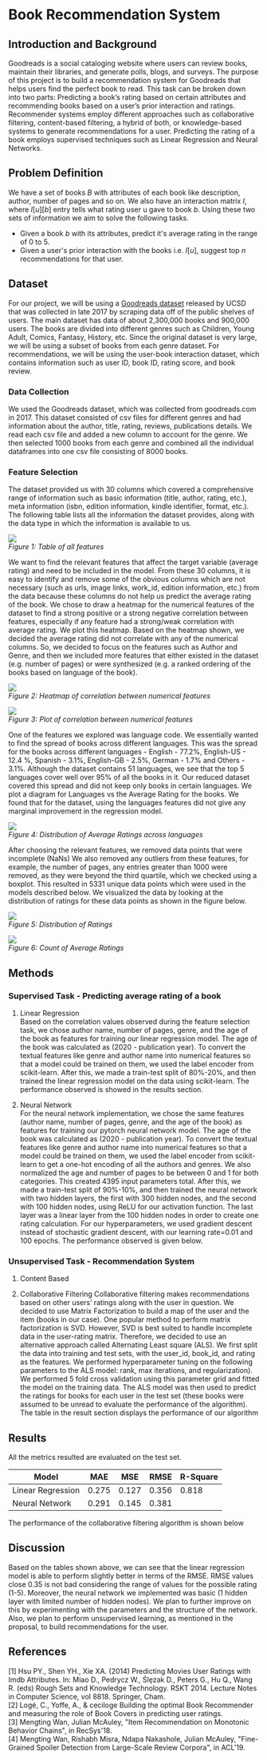 
# Book Recommendation System

## Introduction and Background
Goodreads is a social cataloging website where users can review books, maintain their libraries, and generate polls, blogs, and surveys. The purpose of this project is to build a recommendation system for Goodreads that helps users find the perfect book to read. This task can be broken down into two parts: Predicting a book’s rating based on certain attributes and recommending books based on a user’s prior interaction and ratings. Recommender systems employ different approaches such as collaborative filtering, content-based filtering, a hybrid of both, or knowledge-based systems to generate recommendations for a user. Predicting the rating of a book employs supervised techniques such as Linear Regression and Neural Networks.
 


## Problem Definition
We have a set of books *B* with attributes of each book like description, author, number of pages and so on. We also have an interaction matrix *I*, where *I*[*u*][*b*] entry tells what rating user u gave to book *b*. Using these two sets of information we aim to solve the following tasks.
- Given a book *b* with its attributes, predict it's average rating in the range of 0 to 5.
- Given a user's prior interaction with the books i.e. *I*[*u*], suggest top *n* recommendations for that user.

## Dataset
For our project, we will be using a [Goodreads dataset](https://sites.google.com/eng.ucsd.edu/ucsdbookgraph/home)  released by UCSD that was collected in late 2017 by scraping data off of the public shelves of users. The main dataset has data of about 2,300,000 books and 900,000 users. The books are divided into different genres such as Children, Young Adult, Comics, Fantasy, History, etc. Since the original dataset is very large, we will be using a subset of books from each genre dataset. For recommendations, we will be using the user-book interaction dataset, which contains information such as user ID, book ID, rating score, and book review.


### Data Collection
We used the Goodreads dataset, which was collected from goodreads.com in 2017. This dataset consisted of csv files for different genres and had information about the author, title, rating, reviews, publications details. We read each csv file and added a new column to account for the genre. We then selected 1000 books from each genre and combined all the individual dataframes into one csv file consisting of 8000 books.



### Feature Selection

The dataset provided us with 30 columns which covered a comprehensive range of information such as basic information (title, author, rating, etc.), meta information (isbn, edition information, kindle identifier, format, etc.). The following table lists all the information the dataset provides, along with the data type in which the information is available to us. 

![](images/regression/features.png)
<br>
*Figure 1: Table of all features*

We want to find the relevant features that affect the target variable (average rating) and need to be included in the model. From these 30 columns, it is easy to identify and remove some of the obvious columns which are not necessary (such as urls, image links, work_id, edition information, etc.) from the data because these columns do not help us predict the average rating of the book. We chose to draw a heatmap for the numerical features of the dataset to find a strong positive or a strong negative correlation between features, especially if any feature had a strong/weak correlation with average rating. We plot this heatmap. Based on the heatmap shown, we decided the average rating did not correlate with any of the numerical columns. So, we decided to focus on the features such as Author and Genre, and then we included more features that either existed in the dataset (e.g. number of pages) or were synthesized (e.g. a ranked ordering of the books based on language of the book). 

![](images/regression/correlation.png)
<br>
*Figure 2: Heatmap of correlation between numerical features*

![](images/regression/pairplot.png)
<br>
*Figure 3: Plot of correlation between numerical features*

One of the features we explored was language code. We essentially wanted to find the spread of books across different languages.
This was the spread for the books across different languages - English - 77.2%, English-US - 12.4 %, Spanish - 3.1%, English-GB - 2.5%, German - 1.7% and Others - 3.1%. Although the dataset contains 51 languages, we see that the top 5 languages cover well over 95% of all the books in it. Our reduced dataset covered this spread and did not keep only books in certain languages. We plot a diagram for Languages vs the Average Rating for the books. We found that for the dataset, using the languages features did not give any marginal improvement in the regression model.

![](images/regression/lang_vs_rating.png)
<br>
*Figure 4: Distribution of Average Ratings across languages*

After choosing the relevant features, we removed data points that were incomplete (NaNs)  We also removed any outliers from these features, for example, the number of pages, any entries greater than 1000 were removed, as they were beyond the third quartile, which we checked using a boxplot. This resulted in 5331 unique data points which were used in the models described below. We visualized the data by looking at the distribution of ratings for these data points as shown in the figure below.

![](images/regression/avg_rating.png)
<br>
*Figure 5: Distribution of Ratings*

![](images/regression/averagerating_count.png)
<br>
*Figure 6: Count of Average Ratings*





 
## Methods
### Supervised Task - Predicting average rating of a book

1. Linear Regression<br>
Based on the correlation values observed during the feature selection task, we chose author name, number of pages, genre, and the age of the book as features for training our linear regression model. The age of the book was calculated as (2020 - publication year). To convert the textual features like genre and author name into numerical features so that a model could be trained on them, we used the label encoder from scikit-learn.  After this, we made a train-test split of 80%-20%, and then trained the linear regression model on the data using scikit-learn. The performance observed is showed in the results section.

2. Neural Network<br>
For the neural network implementation, we chose the same features (author name, number of pages, genre, and the age of the book) as features for training our pytorch neural network model. The age of the book was calculated as (2020 - publication year). To convert the textual features like genre and author name into numerical features so that a model could be trained on them, we used the label encoder from scikit-learn to get a one-hot encoding of all the authors and genres. We also normalized the age and number of pages to be between 0 and 1 for both categories. This created 4395 input parameters total. After this, we made a train-test split of 90%-10%, and then trained the neural network with two hidden layers, the first with 300 hidden nodes, and the second with 100 hidden nodes, using ReLU for our activation function. The last layer was a linear layer from the 100 hidden nodes in order to create one rating calculation. For our hyperparameters, we used gradient descent instead of stochastic gradient descent, with our learning rate=0.01 and 100 epochs. The performance observed is given below.

### Unsupervised Task - Recommendation System
1. Content Based

2. Collaborative Filtering
Collaborative filtering makes recommendations based on other users’ ratings along with the user in question. We decided to use Matrix Factorization to build a map of the user and the item (books in our case). One popular method to perform matrix factorization is SVD. However, SVD is best suited to handle incomplete data in the user-rating matrix. Therefore, we decided to use an alternative approach called Alternating Least square (ALS).  We first split the data into training and test sets, with the user_id, book_id, and rating as the features. We performed hyperparameter tuning on the following parameters to the ALS model: rank, max iterations, and regularization). We performed 5 fold cross validation using this parameter grid and fitted the model on the training data. The ALS model was then used to predict the ratings for books for each user in the test set (these books were assumed to be unread to evaluate the performance of the algorithm). The table in the result section displays the performance of our algorithm


## Results
All the metrics resulted are evaluated on the test set.

| Model      | MAE | MSE | RMSE | R-Square |
| ----------- | ------- | ------- | ------- | ------- |
| Linear Regression |  0.275 | 0.127  | 0.356  | 0.818 |
| Neural Network |  0.291 | 0.145| 0.381 | 

The performance of the collaborative filtering algorithm is shown below

## Discussion

Based on the tables shown above, we can see that the linear regression model is able to perform slightly better in terms of the RMSE. RMSE values close 0.35 is not bad considering the range of values for the possible rating (1-5). Moreover, the neural network we implemented was basic (1 hidden layer with limited number of hidden nodes). We plan to further improve on this by experimenting with the parameters and the structure of the network. Also, we plan to perform unsupervised learning, as mentioned in the proposal, to build recommendations for the user. 




## References

[1] Hsu PY., Shen YH., Xie XA. (2014) Predicting Movies User Ratings with Imdb Attributes. In: Miao D., Pedrycz W., Ślȩzak D., Peters G., Hu Q., Wang R. (eds) Rough Sets and Knowledge Technology. RSKT 2014. Lecture Notes in Computer Science, vol 8818. Springer, Cham.  <br>
[2] Logé, C., Yoffe, A., & ceciloge Building the optimal Book Recommender and measuring the role of Book Covers in predicting user ratings.<br>
[3] Mengting Wan, Julian McAuley, "Item Recommendation on Monotonic Behavior Chains", in RecSys'18.<br>
[4] Mengting Wan, Rishabh Misra, Ndapa Nakashole, Julian McAuley, "Fine-Grained Spoiler Detection from Large-Scale Review Corpora", in ACL'19.
